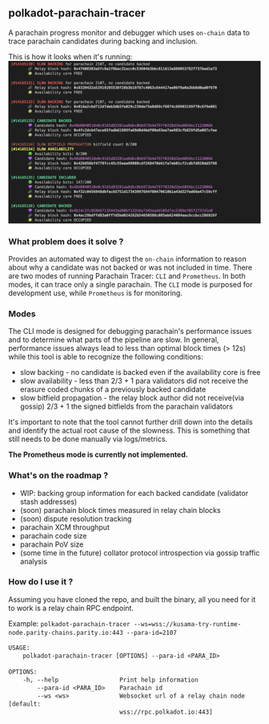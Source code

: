 ## polkadot-parachain-tracer

A parachain progress monitor and debugger which uses `on-chain` data to trace parachain candidates during backing and inclusion.

This is how it looks when it's running:
![Tracing a parachain on Kusama](img/pc1.png)

### What problem does it solve ?

Provides an automated way to digest the `on-chain` information to reason about why a candidate was not backed or was not included in time.
There are two modes of running Parachain Tracer: `CLI` and `Prometheus`. In both modes, it can trace only a single parachain. The `CLI` mode is purposed for development use, while `Prometheus` is for monitoring.

### Modes

The CLI mode is designed for debugging parachain's performance issues and to determine what parts of the pipeline are slow.
In general, performance issues always lead to less than optimal block times (> 12s) while this tool is able to recognize the following conditions:

- slow backing - no candidate is backed even if the availability core is free
- slow availability - less than 2/3 + 1 para validators did not receive the erasure coded chunks of a previously backed candidate
- slow bitfield propagation - the relay block author did not receive(via gossip) 2/3 + 1 the signed bitfields from the parachain validators

It's important to note that the tool cannot further drill down into the details and identify the actual root cause of the slowness. This is something that still needs to be done manually via logs/metrics.

**The Prometheus mode is currently not implemented.**

### What's on the roadmap ?

- WIP: backing group information for each backed candidate (validator stash addresses)
- (soon) parachain block times measured in relay chain blocks
- (soon) dispute resolution tracking
- parachain XCM throughput
- parachain code size
- parachain PoV size
- (some time in the future) collator protocol introspection via gossip traffic analysis

### How do I use it ?

Assuming you have cloned the repo, and built the binary, all you need for it to work is a relay chain RPC endpoint.

Example: `polkadot-parachain-tracer --ws=wss://kusama-try-runtime-node.parity-chains.parity.io:443 --para-id=2107`

```
USAGE:
    polkadot-parachain-tracer [OPTIONS] --para-id <PARA_ID>

OPTIONS:
    -h, --help                 Print help information
        --para-id <PARA_ID>    Parachain id
        --ws <ws>              Websocket url of a relay chain node [default:
                               wss://rpc.polkadot.io:443]
```
